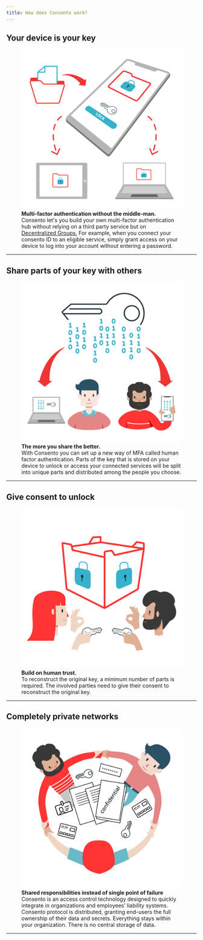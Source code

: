 ```yaml
---
title: How does Consento work?
---
```

 

## Your device is your key

<figure className="kg-card kg-image-card kg-card-hascaption">
  <img src="/img/tanja/cc-by-nc-sa/illustrations/04-how-to-1.svg" style={{ display: 'inline', width: '200px', padding: '0 0 20px 0', }} />
  <figcaption><strong>Multi-factor authentication without the middle-man.</strong> 

 </figcaption>
 Consento let's you build your own multi-factor authentication hub without relying on a third party service but on <a href="/docs/group">Decentralized Groups.</a> For example, when you connect your consento ID to an eligible service, simply grant access on your device to log into your account without entering a password. 
 </figure>

---

## Share parts of your key with others

<figure className="kg-card kg-image-card kg-card-hascaption">
  <img src="/img/tanja/cc-by-nc-sa/illustrations/04-how-to-2.svg" style={{ display: 'inline', width: '200px', padding: '0 0 20px 0', }} />
  <figcaption><strong>The more you share the better.</strong> 

 </figcaption>
  With Consento you can set up a new way of MFA called human factor authentication. Parts of the key that is stored on your device to unlock or access your connected services will be split into unique parts and distributed among the people you choose. 
</figure>

---  

## Give consent to unlock

<figure className="kg-card kg-image-card kg-card-hascaption">
  <img src="/img/tanja/cc-by-nc-sa/illustrations/04-how-to-3.svg" style={{ display: 'inline', width: '200px', padding: '0 0 20px 0', }} />
  <figcaption><strong>Build on human trust.</strong> 

 </figcaption>
 To reconstruct the original key, a minimum number of parts is required. The involved parties need to give their consent to reconstruct the original key. 
</figure>

---  

## Completely private networks

<figure className="kg-card kg-image-card kg-card-hascaption">
  <img src="/img/tanja/cc-by-nc-sa/illustrations/04-how-to-4.svg" style={{ display: 'inline', width: '200px', padding: '0 0 20px 0', }} />
  <figcaption><strong>Shared responsibilities instead of single point of failure</strong> 

 </figcaption>
 Consento is an access control technology designed to quickly integrate in organizations and employees’ liability systems. Consento protocol is distributed, granting end-users the full ownership of their data and secrets. Everything stays within your organization. There is no central storage of data.
</figure>

---  
